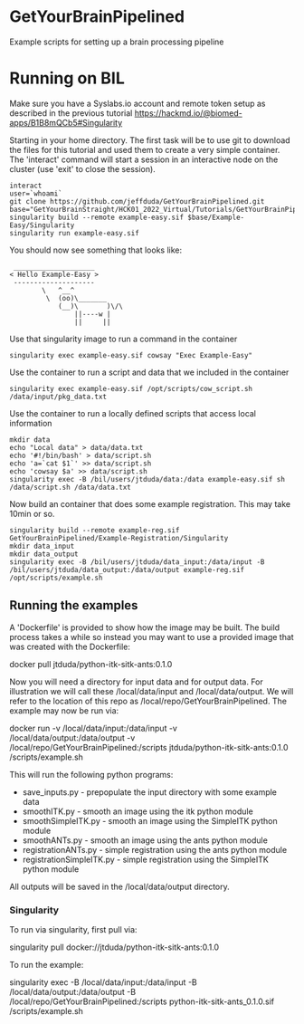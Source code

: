 # GetYourBrainPipelined
Example scripts for setting up a brain processing pipeline


# Running on BIL
Make sure you have a Syslabs.io account and remote token setup as described in the previous tutorial
https://hackmd.io/@biomed-apps/B1B8mQCb5#Singularity


Starting in your home directory. The first task will be to use git to download the files for this tutorial and used them to create a very simple container. The 'interact' command will start a session in an interactive node on the cluster (use 'exit' to close the session).
```
interact
user=`whoami`
git clone https://github.com/jeffduda/GetYourBrainPipelined.git
base="GetYourBrainStraight/HCK01_2022_Virtual/Tutorials/GetYourBrainPipelined"
singularity build --remote example-easy.sif $base/Example-Easy/Singularity
singularity run example-easy.sif
```

You should now see something that looks like:
```
 ____________________
< Hello Example-Easy >
 --------------------
        \   ^__^
         \  (oo)\_______
            (__)\       )\/\
                ||----w |
                ||     ||
```

Use that singularity image to run a command in the container
```
singularity exec example-easy.sif cowsay "Exec Example-Easy"
```

Use the container to run a script and data that we included in the container
```
singularity exec example-easy.sif /opt/scripts/cow_script.sh /data/input/pkg_data.txt
```


Use the container to run a locally defined scripts that access local information
```
mkdir data
echo "Local data" > data/data.txt
echo '#!/bin/bash' > data/script.sh
echo 'a=`cat $1`' >> data/script.sh
echo 'cowsay $a' >> data/script.sh
singularity exec -B /bil/users/jtduda/data:/data example-easy.sif sh /data/script.sh /data/data.txt
```

Now build an container that does some example registration. This may take 10min or so.
```
singularity build --remote example-reg.sif GetYourBrainPipelined/Example-Registration/Singularity
mkdir data_input
mkdir data_output
singularity exec -B /bil/users/jtduda/data_input:/data/input -B /bil/users/jtduda/data_output:/data/output example-reg.sif /opt/scripts/example.sh
```



## Running the examples
A 'Dockerfile' is provided to show how the image may be built. The build process takes a while so instead you may want to use a provided image that was created with the Dockerfile:

docker pull jtduda/python-itk-sitk-ants:0.1.0

Now you will need a directory for input data and for output data. For illustration we will call these /local/data/input and /local/data/output. We will refer to the location of this repo as /local/repo/GetYourBrainPipelined. The example may now be run via:

docker run -v /local/data/input:/data/input -v /local/data/output:/data/output -v /local/repo/GetYourBrainPipelined:/scripts jtduda/python-itk-sitk-ants:0.1.0 /scripts/example.sh

This will run the following python programs:
* save_inputs.py - prepopulate the input directory with some example data
* smoothITK.py - smooth an image using the itk python module
* smoothSimpleITK.py - smooth an image using the SimpleITK python module
* smoothANTs.py - smooth an image using the ants python module
* registrationANTs.py - simple registration using the ants python module
* registrationSimpleITK.py - simple registration using the SimpleITK python module

All outputs will be saved in the /local/data/output directory.

### Singularity
To run via singularity, first pull via:

singularity pull docker://jtduda/python-itk-sitk-ants:0.1.0

To run the example:

singularity exec -B /local/data/input:/data/input -B /local/data/output:/data/output -B /local/repo/GetYourBrainPipelined:/scripts python-itk-sitk-ants_0.1.0.sif /scripts/example.sh


